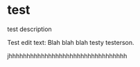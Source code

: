 # test
test description

Test edit text: Blah blah blah testy testerson.




jhhhhhhhhhhhhhhhhhhhhhhhhhhhhhhhhh
